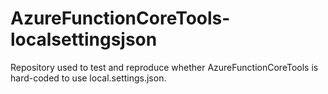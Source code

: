 # AzureFunctionCoreTools-localsettingsjson
Repository used to test and reproduce whether AzureFunctionCoreTools is hard-coded to use local.settings.json.
